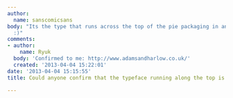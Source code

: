 ```yaml
---
author:
  name: sanscomicsans
body: "Its the type that runs across the top of the pie packaging in an arc.\r\n\r\nThanks
  :)"
comments:
- author:
    name: Ryuk
  body: 'Confirmed to me: http://www.adamsandharlow.co.uk/'
  created: '2013-04-04 15:22:01'
date: '2013-04-04 15:15:55'
title: Could anyone confirm that the typeface running along the top is Gill Sans?

---
```

